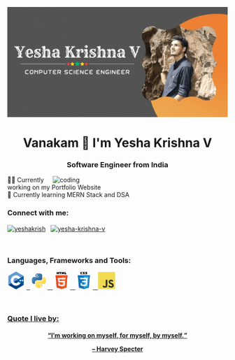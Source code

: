 ![banner](https://github.com/Yesha-Krishna-V/Yesha-Krishna-V/blob/main/images/Github%20Banner.gif)
<h1 align="center" style="font-weight:bold"> Vanakam 🙏 I'm Yesha Krishna V </h1>
<h3 align="center">Software Engineer from India</h3>

<img align="right" alt="coding" width="400" src="https://i.pinimg.com/originals/15/22/dd/1522ddece6c1e3ab7ee15871255d3ec8.gif">

👨‍💻 Currently working on my Portfolio Website  
📖 Currently learning MERN Stack and DSA

<h3 align="left"> Connect with me: </h3>
<p align="left">
<a href="https://twitter.com/yeshakrish" target="blank"><img align="center" src="https://raw.githubusercontent.com/rahuldkjain/github-profile-readme-generator/master/src/images/icons/Social/twitter.svg" alt="yeshakrish" height="30" width="40" /></a>
&nbsp;
<a href="https://linkedin.com/in/yesha-krishna-v" target="blank"><img align="center" src="https://raw.githubusercontent.com/rahuldkjain/github-profile-readme-generator/master/src/images/icons/Social/linked-in-alt.svg" alt="yesha-krishna-v" height="30" width="40" /></a>
</p>

<br />


<h3 align="left"> Languages, Frameworks and Tools: </h3>
<p align="left">
<img src="https://raw.githubusercontent.com/devicons/devicon/master/icons/cplusplus/cplusplus-original.svg" alt="cplusplus" width="40" height="40"/> </a> <a href="https://www.w3schools.com/css/" target="_blank" rel="noreferrer"> &nbsp;
<img src="https://raw.githubusercontent.com/devicons/devicon/master/icons/python/python-original.svg" alt="python" width="40" height="40"/> </a> <a href="https://reactjs.org/" target="_blank" rel="noreferrer"> &nbsp;
<img src="https://raw.githubusercontent.com/devicons/devicon/master/icons/html5/html5-original-wordmark.svg" alt="html5" width="40" height="40"/> </a> <a href="https://developer.mozilla.org/en-US/docs/Web/JavaScript" target="_blank" rel="noreferrer"> &nbsp;
<img src="https://raw.githubusercontent.com/devicons/devicon/master/icons/css3/css3-original-wordmark.svg" alt="css3" width="40" height="40"/> </a> <a href="https://www.djangoproject.com/" target="_blank" rel="noreferrer">&nbsp;
<img src="https://raw.githubusercontent.com/devicons/devicon/master/icons/javascript/javascript-original.svg" alt="javascript" width="40" height="40"/> </a> <a href="https://www.jenkins.io" target="_blank" rel="noreferrer">  

<br />

</p>

<br />

<h3 align="left"> Quote I live by: </h3>
<h4 align="center" style="font-weight:bold">
<q>I’m working on myself, for myself, by myself.</q> 

– Harvey Specter 
</h4>

